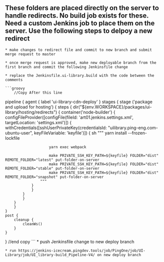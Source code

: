 ## These folders are placed directly on the server to handle redirects. No build job exists for these. Need a custom Jenkins job to place them on the server. Use the following steps to delpoy a new redirect

    * make changes to redirect file and commit to new branch and submit merge request to master

    * once merge request is approved, make new deployable branch from the first branch and commit the following Jenkinsfile change

    * replace the Jenkinsfile.ui-library.build with the code between the comments

    ```groovy
        //Copy After this line
pipeline {
    agent {
        label 'ui-library-cdn-deploy'
    }
    stages {
        stage ('package and upload for hosting') {
        steps {
            dir("${env.WORKSPACE}/packages/ui-library/hosting/redirects") {
            container('node-builder') {
                configFileProvider([configFile(fileId: 'art01.jenkins.settings.xml', targetLocation: 'settings.xml')]) {
                withCredentials([sshUserPrivateKey(credentialsId: "uilibrary.ping-eng.com-ubuntu-user", keyFileVariable: 'keyfile')]) {
                    sh """
                        yarn install --frozen-lockfile

                        yarn exec webpack

                        make PRIVATE_SSH_KEY_PATH=${keyfile} FOLDER="dist" REMOTE_FOLDER="latest" put-folder-on-server
                        make PRIVATE_SSH_KEY_PATH=${keyfile} FOLDER="dist" REMOTE_FOLDER="stable" put-folder-on-server
                        make PRIVATE_SSH_KEY_PATH=${keyfile} FOLDER="dist" REMOTE_FOLDER="snapshot" put-folder-on-server
                    """
                }
                }
            }
            }
        }
        }
    }
    post {
        cleanup {
            cleanWs()
        }
    }
}
        //end copy
    ```
    * push Jenkinsfile change to new deploy branch

    * run https://jenkins-icecream.pingdev.tools/job/PingOne/job/UI-Library/job/UI_library-build_Pipeline-V4/ on new deploy branch
